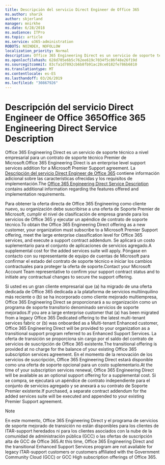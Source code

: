 ```yaml
---
title: Descripción del servicio Direct Engineer de Office 365
ms.author: sharik
author: skjerland
manager: mnirkhe
ms.date: 6/28/2018
ms.audience: ITPro
ms.topic: article
ms.service: o365-administration
ROBOTS: NOINDEX, NOFOLLOW
localization_priority: Normal
description: Office 365 Engineering Direct es un servicio de soporte técnico a nivel empresarial para un contrato de soporte técnico Premier de Microsoft. La descripción del servicio Direct Engineer de Office 365 contiene información adicional sobre las características ofrecidas y los requisitos de implementación.
ms.openlocfilehash: 628d705e6b5c762ee619c7034f5c86f48e26f19d
ms.sourcegitcommit: 83cfa1d7892cb6b8fb91ac28ce0182fe786b6810
ms.translationtype: MT
ms.contentlocale: es-ES
ms.lasthandoff: 03/26/2019
ms.locfileid: "30867926"
---
```

# <a name="office-365-engineering-direct-service-description"></a><span data-ttu-id="12f58-104">Descripción del servicio Direct Engineer de Office 365</span><span class="sxs-lookup"><span data-stu-id="12f58-104">Office 365 Engineering Direct Service Description</span></span>

<span data-ttu-id="12f58-105">Office 365 Engineering Direct es un servicio de soporte técnico a nivel empresarial para un contrato de soporte técnico Premier de Microsoft.</span><span class="sxs-lookup"><span data-stu-id="12f58-105">Office 365 Engineering Direct is an enterprise level support services addition for a Microsoft Premier Support agreement.</span></span> <span data-ttu-id="12f58-106">La [Descripción del servicio Direct Engineer de Office 365](https://github.com/MicrosoftDocs/OfficeDocs-O365ServiceDescriptions/blob/master/Office%20365%20Engineering%20Direct%20-%20Svc%20Desc%20(25mar2019).pdf) contiene información adicional sobre las características ofrecidas y los requisitos de implementación.</span><span class="sxs-lookup"><span data-stu-id="12f58-106">The [Office 365 Engineering Direct Service Description](https://github.com/MicrosoftDocs/OfficeDocs-O365ServiceDescriptions/blob/master/Office%20365%20Engineering%20Direct%20-%20Svc%20Desc%20(25mar2019).pdf) contains additional information regarding the features offered and implementation requirements.</span></span>

<span data-ttu-id="12f58-107">Para obtener la oferta directa de Office 365 Engineering como cliente nuevo, su organización debe suscribirse a una oferta de Soporte Premier de Microsoft, cumplir el nivel de clasificación de empresa grande para los servicios de Office 365 y ejecutar un apéndice de contrato de soporte técnico.</span><span class="sxs-lookup"><span data-stu-id="12f58-107">To obtain the Office 365 Engineering Direct offering as a new customer, your organization must subscribe to a Microsoft Premier Support offering, meet the large enterprise classification level for Office 365 services, and execute a support contract addendum.</span></span> <span data-ttu-id="12f58-108">Se aplicará un costo suplementario para el conjunto de aplicaciones de servicios agregado.</span><span class="sxs-lookup"><span data-stu-id="12f58-108">A supplemental cost for the added services suite will apply.</span></span> <span data-ttu-id="12f58-109">Póngase en contacto con su representante de equipo de cuentas de Microsoft para confirmar el estado del contrato de soporte técnico e iniciar los cambios contractuales para proteger la oferta de soporte.</span><span class="sxs-lookup"><span data-stu-id="12f58-109">Contact your Microsoft Account Team representative to confirm your support contract status and to initiate any contractual changes to secure the support offering.</span></span> 

<span data-ttu-id="12f58-110">Si usted es un gran cliente empresarial que (a) ha migrado de una oferta dedicada de Office 365 dedicada a la plataforma de servicios multiinquilino más reciente o (b) se ha incorporado como cliente mejorado multiempresa, Office 365 Engineering Direct se proporcionará a su organización como un programa de soporte transitorio denominado servicios de soporte mejorados.</span><span class="sxs-lookup"><span data-stu-id="12f58-110">If you are a large enterprise customer that (a) has been migrated from a legacy Office 365 Dedicated offering to the latest multi-tenant services fabric or (b) was onboarded as a Multi-tenant Enhanced customer, Office 365 Engineering Direct will be provided to your organization as a transitional support program referred to as Enhanced Support Services.</span></span> <span data-ttu-id="12f58-111">La oferta de transición se proporciona sin cargo por el saldo del contrato de servicios de suscripción de Office 365 existente.</span><span class="sxs-lookup"><span data-stu-id="12f58-111">The transitional offering is provided at no charge for the balance of your existing Office 365 subscription services agreement.</span></span> <span data-ttu-id="12f58-112">En el momento de la renovación de los servicios de suscripción, Office 365 Engineering Direct estará disponible como una oferta de soporte opcional para un costo suplementario.</span><span class="sxs-lookup"><span data-stu-id="12f58-112">At the time of your subscription services renewal, Office 365 Engineering Direct will be available as an optional support offering for a supplemental cost.</span></span> <span data-ttu-id="12f58-113">Si se compra, se ejecutará un apéndice de contrato independiente para el conjunto de servicios agregado y se anexará a su contrato de Soporte Premier existente.</span><span class="sxs-lookup"><span data-stu-id="12f58-113">If purchased, a separate contract addendum for the added services suite will be executed and appended to your existing Premier Support agreement.</span></span>

> [!NOTE]
> <span data-ttu-id="12f58-114">En este momento, Office 365 Engineering Direct y el programa de servicios de soporte mejorado de transición no están disponibles para los clientes de ITAR-support heredados ni para los clientes asociados con la nube de la comunidad de administración pública (GCC) o las ofertas de suscripción alta de GCC de Office 365.</span><span class="sxs-lookup"><span data-stu-id="12f58-114">At this time, Office 365 Engineering Direct and the transitional Enhanced Support Services program are not available for legacy ITAR-support customers or customers affiliated with the Government Community Cloud (GCC) or GCC High subscription offerings of Office 365.</span></span>
